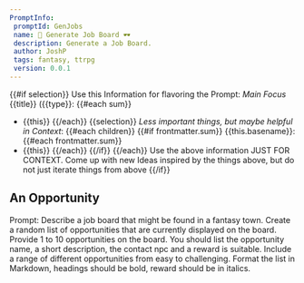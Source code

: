 ```yaml
---
PromptInfo:
 promptId: GenJobs
 name: 🍻 Generate Job Board 🕶️
 description: Generate a Job Board. 
 author: JoshP
 tags: fantasy, ttrpg
 version: 0.0.1
---
```


{{#if selection}}
Use this Information for flavoring the Prompt:
*Main Focus*
{{title}} ({{type}}:
{{#each sum}}
- {{this}}
{{/each}}
{{selection}}
*Less important things, but maybe helpful in Context*:
{{#each children}}
{{#if frontmatter.sum}}
{{this.basename}}:
{{#each frontmatter.sum}}
- {{this}}
{{/each}}
{{/if}}
{{/each}}
Use the above information JUST FOR CONTEXT. Come up with new Ideas inspired by the things above, but do not just iterate things from above
{{/if}}
## An Opportunity
Prompt: Describe a job board that might be found in a fantasy town. Create a random list of opportunities that are currently displayed on the board. Provide 1 to 10 opportunities on the board. You should list the opportunity name, a short description, the contact npc and a reward is suitable. Include a range of different opportunities from easy to challenging. Format the list in Markdown, headings should be bold, reward should be in italics. 